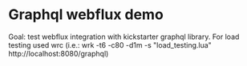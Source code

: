 # Graphql webflux demo
Goal: test webflux integration with kickstarter graphql library.
For load testing used wrc (i.e.: wrk -t6 -c80 -d1m -s "load_testing.lua" http://localhost:8080/graphql)
